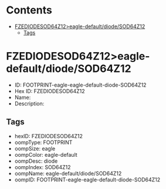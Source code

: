



Contents
========

* [FZEDIODESOD64Z12>eagle-default/diode/SOD64Z12](#fzediodesod64z12eagle-defaultdiodesod64z12)
	* [Tags](#tags)

# FZEDIODESOD64Z12>eagle-default/diode/SOD64Z12

- ID: FOOTPRINT-eagle-eagle-default-diode-SOD64Z12
- Hex ID: FZEDIODESOD64Z12
- Name: 
- Description: 

## Tags

- hexID: FZEDIODESOD64Z12
- oompType: FOOTPRINT
- oompSize: eagle
- oompColor: eagle-default
- oompDesc: diode
- oompIndex: SOD64Z12
- oompName: eagle-default/diode/SOD64Z12
- oompID: FOOTPRINT-eagle-eagle-default-diode-SOD64Z12
